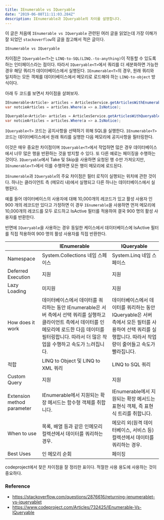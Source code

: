 ```yaml
---
title: IEnumerable vs IQueryable
date: "2019-06-08T11:11:03.284Z"
description: IEnumerable과 IQueryable의 차이를 설명합니다.
---
```


이 글은 처음에 `IEnumerable vs IQueryable` 관련된 여러 글을 읽었는데 가장 이해가 잘 되었던 `stackoverflow`의 글을 참고해서 적은 글이다.

`IEnumerable vs IQueryable`

차이점은 `IQueryable<T>`는 `LINQ-to-SQL(LINQ.-to-anything)`이 작동할 수 있도록 하는 인터페이스라는 점이다. 따라서 `IQueryable<T>`에서 쿼리를 더 세분화하면 가능한 경우 해당 쿼리가 데이터베이스에서 실행된다.
`IEnumerable<T>`의 경우, 원래 쿼리와 일치하는 모든 객체를 데이터베이스에서 메모리로 로드해야 하는 `LINQ-to-object` 방식이다.

아래 두 코드를 보면서 차이점을 살펴보자.

```csharp
IEnumerable<Article> articles = ArticlesService.getArticlesWithEnumerable();
var notcieArticles = articles.Where(a => a.IsNotice);
```

```csharp
IQueryable<Article> articles = ArticlesService.getArticlesWithQueryable();
var notcieArticles = articles.Where(a => a.IsNotice);
```

`IQueryable<T>` 코드는 공지사항을 선택하기 위해 SQL을 실행한다. `IEnumerable<T>` 코드는 데이터베이스에서 원래 쿼리를 실행한 다음 메모리에 공지사항을 필터링한다.

이것은 매우 중요한 차이점이며 `IQueryable<T>`에서 작업하면 많은 경우 데이터베이스에서 너무 많은 행을 반환하는 것을 방지할 수 있다.
또 다른 예로는 페이징을 수행하는 것이다. `IQueryable`에서 Take 및 Skip을 사용하면 요청된 행 수만 가져오지만, `IEnumerable<T>`에서 이를 수행하면 모든 행이 메모리에 로드된다.

`IEnumerable`과 `IQueryable`의 주요 차이점은 필터 로직이 실행되는 위치에 관한 것이다. 하나는 클라이언트 측 (메모리 내)에서 실행되고 다른 하나는 데이터베이스에서 실행된다.

예를 들어 데이터베이스의 사용자에 대해 10,000개의 레코드가 있고 활성 사용자 인 900 개의 레코드만 있다고 가정하면 이 경우 `IEnumerable`을 사용하면 먼저 메모리에 10,000개의 레코드를 모두 로드하고 IsActive 필터를 적용하여 결국 900 명의 활성 사용자를 반환한다.

반면에 `IQueryable`을 사용하는 경우 동일한 케이스에서 데이터베이스에 IsActive 필터를 직접 적용하여 900 명의 활성 사용자를 직접 반환한다.

||IEnumerable|IQueryable|
|------|---|---|
|Namespace|System.Collections 네임 스페이스|System.Linq 네임 스페이스|
|Deferred Execution|지원|지원|
|Lazy Loading|미지원|지원|
|How does it work|데이터베이스에서 데이터를 쿼리하는 동안 IEnumerable은 서버 측에서 선택 쿼리를 실행하고 클라이언트 측에서 데이터를 인메모리에 로드한 다음 데이터를 필터링합니다. 따라서 더 많은 작업을 수행하고 속도가 느려집니다.|데이터베이스에서 데이터를 쿼리하는 동안 IQueryable은 서버 측에서 모든 필터를 사용하여 선택 쿼리를 실행합니다. 따라서 작업량이 줄어들고 속도가 빨라집니다.|
|적합|LINQ to Object 및 LINQ to XML 쿼리|LINQ to SQL 쿼리|
|Custom Query|지원|지원|
|Extension method parameter|IEnumerable에서 지원되는 확장 메서드는 함수형 객체를 취합니다.|IEnumerable에서 지원되는 확장 메서드는 표현식 객체, 즉 표현식 트리를 취합니다.|
|When to use|목록, 배열 등과 같은 인메모리 컬렉션에서 데이터를 쿼리하는 경우.|메모리 외(원격 데이터베이스, 서비스 등) 컬렉션에서 데이터를 쿼리하는 경우.|
|Best Uses|인 메모리 순회|페이징|

codeproject에서 찾은 차이점을 잘 정리한 표이다. 적절한 사용 용도에 사용하는 것이 중요하다.

### Reference
- https://stackoverflow.com/questions/2876616/returning-ienumerablet-vs-iqueryablet
- https://www.codeproject.com/Articles/732425/IEnumerable-Vs-IQueryable
